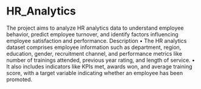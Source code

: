 # HR_Analytics
The project aims to analyze HR analytics data to understand employee behavior, predict employee turnover, and  identify factors influencing employee satisfaction and performance.
Description
• The HR analytics dataset comprises employee information such as department, region, education, gender, 
recruitment channel, and performance metrics like number of trainings attended, previous year rating, and 
length of service. 
• It also includes indicators like KPIs met, awards won, and average training score, with a target variable 
indicating whether an employee has been promoted.
